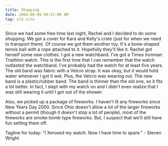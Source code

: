 ```yaml
---
title: Shopping
date: 2004-06-09 09:57:00 AM
tag: old site
---
```


Since we had some free time last night, Rachel and I decided to do some shopping. We got a cover for Kara and Kelly's crate (just for when we need to transport them). Of course we got them another toy. It's a bone-shaped tennis ball with a rope attached to it. Hopefully they'll like it. Rachel got herself some new clothes. I got a new watchband. I've got a Timex Ironman Triathlon watch. This is the first time that I can remember that the watch outlasted the watchband. I've probably had the watch for at least five years. The old band was fabric with a Velcro strap. It was okay, but it would hold water whenever I got it wet. Plus, the Velcro was wearing out. The new band is a plastic/rubber band. The band is thinner than the old one, so it fits a lot better. In fact, I slept with my watch on and I didn't even realize that I was still wearing it until I got out of the shower.

Also, we picked up a package of fireworks. I haven't lit any fireworks since New Years Day 2000. Since Ohio doesn't allow a lot of the larger fireworks without a permit (though it doesn't stop a lot of people), most of the fireworks are smoke bomb type fireworks. But, I suspect that we'll still have fun setting them off.

Tagline for today: "I Xeroxed my watch. Now I have time to spare." - Steven Wright
